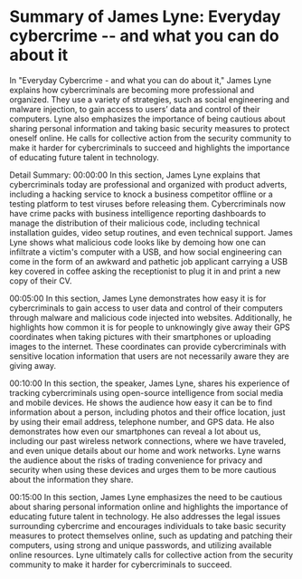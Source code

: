 # Summary of James Lyne: Everyday cybercrime -- and what you can do about it

In "Everyday Cybercrime - and what you can do about it," James Lyne explains how cybercriminals are becoming more professional and organized. They use a variety of strategies, such as social engineering and malware injection, to gain access to users’ data and control of their computers. Lyne also emphasizes the importance of being cautious about sharing personal information and taking basic security measures to protect oneself online. He calls for collective action from the security community to make it harder for cybercriminals to succeed and highlights the importance of educating future talent in technology.

Detail Summary: 
00:00:00
In this section, James Lyne explains that cybercriminals today are professional and organized with product adverts, including a hacking service to knock a business competitor offline or a testing platform to test viruses before releasing them. Cybercriminals now have crime packs with business intelligence reporting dashboards to manage the distribution of their malicious code, including technical installation guides, video setup routines, and even technical support. James Lyne shows what malicious code looks like by demoing how one can infiltrate a victim's computer with a USB, and how social engineering can come in the form of an awkward and pathetic job applicant carrying a USB key covered in coffee asking the receptionist to plug it in and print a new copy of their CV.

00:05:00
In this section, James Lyne demonstrates how easy it is for cybercriminals to gain access to user data and control of their computers through malware and malicious code injected into websites. Additionally, he highlights how common it is for people to unknowingly give away their GPS coordinates when taking pictures with their smartphones or uploading images to the internet. These coordinates can provide cybercriminals with sensitive location information that users are not necessarily aware they are giving away.

00:10:00
In this section, the speaker, James Lyne, shares his experience of tracking cybercriminals using open-source intelligence from social media and mobile devices. He shows the audience how easy it can be to find information about a person, including photos and their office location, just by using their email address, telephone number, and GPS data. He also demonstrates how even our smartphones can reveal a lot about us, including our past wireless network connections, where we have traveled, and even unique details about our home and work networks. Lyne warns the audience about the risks of trading convenience for privacy and security when using these devices and urges them to be more cautious about the information they share.

00:15:00
In this section, James Lyne emphasizes the need to be cautious about sharing personal information online and highlights the importance of educating future talent in technology. He also addresses the legal issues surrounding cybercrime and encourages individuals to take basic security measures to protect themselves online, such as updating and patching their computers, using strong and unique passwords, and utilizing available online resources. Lyne ultimately calls for collective action from the security community to make it harder for cybercriminals to succeed.

